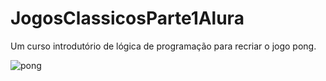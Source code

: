 # JogosClassicosParte1Alura
<p>Um curso introdutório de lógica de programação para recriar o jogo pong.</p>

![pong](https://raw.githubusercontent.com/williammoraesdeassis/JogosClassicosParte1Alura/main/Captura%20de%20tela%202022-02-01%20194210.png)
